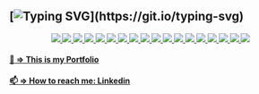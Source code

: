 
## [![Typing SVG](https://readme-typing-svg.demolab.com?font=Fira+Code&weight=600&size=23&pause=5000&color=0C5BCE&center=true&repeat=false&random=false&width=800&lines=%F0%9F%91%8B+Hi%2C+I%E2%80%99m+Michele+Canini++Full-Stack+Web+Developer+jr.)](https://git.io/typing-svg) 

<div float="left" align="center">
  <a href="#">
    <img src="https://readme-components.vercel.app/api?component=logo&logo=react&text=true&animation=spin&fill=58c4dc">
   </a>
  <a href="#">
    <img src="https://readme-components.vercel.app/api?component=logo&logo=ruby&text=true&fill=cc342d">
   </a>
  <a href="#">
    <img src="https://readme-components.vercel.app/api?component=logo&logo=typescript&text=true&fill=3178c6">
   </a>
  <a href="#">
    <img src="https://readme-components.vercel.app/api?component=logo&logo=rubyonrails&text=true&fill=d30001">
   </a>
   <a href="#">
    <img src="https://readme-components.vercel.app/api?component=logo&logo=postgresql&text=true&fill=336791">
   </a>
  
  <a href="#">
    <img src="https://readme-components.vercel.app/api?component=logo&logo=php&fill=7a86b8">
  </a>
  <a href="#">
    <img src="https://readme-components.vercel.app/api?component=logo&logo=laravel&fill=ff2d20">
  </a>
  <a href="#">
    <img src="https://readme-components.vercel.app/api?component=logo&fill=black&logo=javascript&svgfill=efd81d">
  </a>
  <a href="#">
    <img  src="https://readme-components.vercel.app/api?component=logo&logo=html5&fill=fd982d">
  </a>
  <a href="#">
    <img src="https://readme-components.vercel.app/api?component=logo&logo=css3&fill=264de6">
  </a>
  <a href="#">
    <img src="https://readme-components.vercel.app/api?component=logo&logo=tailwindcss&text=true&fill=0ea5e9">
   </a>
   <a href="#">
    <img src="https://readme-components.vercel.app/api?component=logo&logo=bootstrap&fill=7710f6">
  </a>
  <a href="#">
    <img src="https://readme-components.vercel.app/api?component=logo&fill=black&logo=sass&svgfill=cd6799">
  </a>
  <a href="#">
    <img src="https://readme-components.vercel.app/api?component=logo&logo=vue.js&fill=00c180">
  </a>
  
  <a href="#">
    <img src="https://readme-components.vercel.app/api?component=logo&logo=mysql&fill=00758f">
  </a>
<!--   <a href="#">
    <img  src="https://readme-components.vercel.app/api?component=logo&logo=git&fill=e94e31">
  </a> -->
  <a href="#">
    <img  src="https://readme-components.vercel.app/api?component=logo&logo=github&fill=010409">
  </a>
  <a href="#">
    <img  src="https://readme-components.vercel.app/api?component=logo&logo=node.js&fill=68a063">
  </a>
  <a href="#">
    <img src="https://readme-components.vercel.app/api?component=logo&logo=heroku&text=true&fill=79589f">
   </a>
</div>

#### [:rocket: => This is my Portfolio](https://michelecanini.github.io)
#### [📫 => How to reach me: Linkedin](https://www.linkedin.com/in/michele-canini-1a71b2134/)

<!---
michelecanini/michelecanini is a ✨ special ✨ repository because its `README.md` (this file) appears on your GitHub profile.
You can click the Preview link to take a look at your changes.
--->
